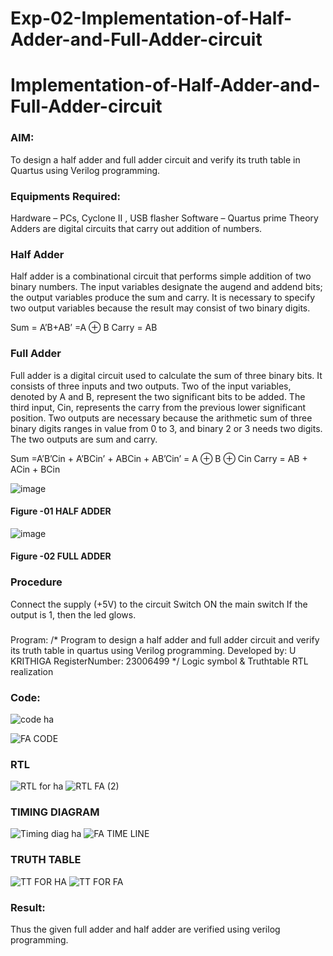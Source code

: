 # Exp-02-Implementation-of-Half-Adder-and-Full-Adder-circuit

# Implementation-of-Half-Adder-and-Full-Adder-circuit
### AIM:
To design a half adder and full adder circuit and verify its truth table in Quartus using Verilog programming.

### Equipments Required:
Hardware – PCs, Cyclone II , USB flasher
Software – Quartus prime
Theory
Adders are digital circuits that carry out addition of numbers.

### Half Adder
Half adder is a combinational circuit that performs simple addition of two binary numbers. The input variables designate the augend and addend bits; the output variables produce the sum and carry. It is necessary to specify two output variables because the result may consist of two binary digits.

Sum = A’B+AB’ =A ⊕ B Carry = AB

### Full Adder
Full adder is a digital circuit used to calculate the sum of three binary bits. It consists of three inputs and two outputs. Two of the input variables, denoted by A and B, represent the two significant bits to be added. The third input, Cin, represents the carry from the previous lower significant position. Two outputs are necessary because the arithmetic sum of three binary digits ranges in value from 0 to 3, and binary 2 or 3 needs two digits. The two outputs are sum and carry.

Sum =A’B’Cin + A’BCin’ + ABCin + AB’Cin’ = A ⊕ B ⊕ Cin Carry = AB + ACin + BCin

 ![image](https://user-images.githubusercontent.com/36288975/163552156-a13e5a56-c638-4110-97d9-8896907c8d25.png)

#### Figure -01 HALF ADDER 


![image](https://user-images.githubusercontent.com/36288975/163552057-b3547877-6d07-45b4-b7e0-bcfebfad9e1d.png)

#### Figure -02 FULL ADDER 

### Procedure

Connect the supply (+5V) to the circuit
Switch ON the main switch
If the output is 1, then the led glows.
### 
Program:
/*
Program to design a half adder and full adder circuit and verify its truth table in quartus using Verilog programming.
Developed by: U KRITHIGA
RegisterNumber:  23006499
*/
Logic symbol & Truthtable
RTL realization
### Code:
![code ha](https://github.com/krithigau/Exp-02-Implementation-of-Half-Adder-and-Full-Adder-circuit/assets/150319401/997c088a-2fc2-4b75-959c-5e54c415b87e)

![FA CODE](https://github.com/krithigau/Exp-02-Implementation-of-Half-Adder-and-Full-Adder-circuit/assets/150319401/4cd8884a-3a94-4252-a17d-0b47c50485be)

### RTL
![RTL for ha](https://github.com/krithigau/Exp-02-Implementation-of-Half-Adder-and-Full-Adder-circuit/assets/150319401/0e56a254-9662-48bd-9d4d-6310980be760)
![RTL FA (2)](https://github.com/krithigau/Exp-02-Implementation-of-Half-Adder-and-Full-Adder-circuit/assets/150319401/3c677309-2b08-4803-807b-1576569cd2bb)

### TIMING DIAGRAM
![Timing diag ha](https://github.com/krithigau/Exp-02-Implementation-of-Half-Adder-and-Full-Adder-circuit/assets/150319401/321882bc-8ca4-42eb-93be-848760a90b1f)
![FA TIME LINE](https://github.com/krithigau/Exp-02-Implementation-of-Half-Adder-and-Full-Adder-circuit/assets/150319401/ac9dd123-d716-4203-b584-a791c682dd9b)

### TRUTH TABLE 
![TT FOR HA](https://github.com/krithigau/Exp-02-Implementation-of-Half-Adder-and-Full-Adder-circuit/assets/150319401/01feb115-ed98-4b84-abfc-c9e0232e0a89)
![TT FOR FA](https://github.com/krithigau/Exp-02-Implementation-of-Half-Adder-and-Full-Adder-circuit/assets/150319401/104e555a-def0-4bb4-a451-20b2d6825ed8)
### Result:
Thus the given full adder and half adder are verified using verilog programming.
